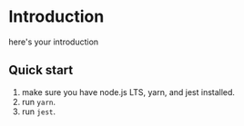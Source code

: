 # Introduction

here's your introduction

## Quick start

1. make sure you have node.js LTS, yarn, and jest installed.
2. run `yarn`.
3. run `jest`.
